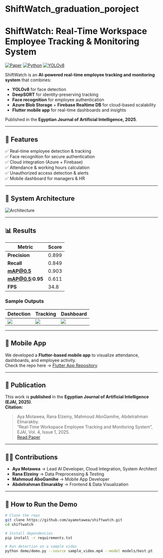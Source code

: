 # ShiftWatch_graduation_poroject
# ShiftWatch: Real-Time Workspace Employee Tracking & Monitoring System

[![Paper](https://img.shields.io/badge/Journal-Published-green)](https://ejai.journals.ekb.eg)
[![Python](https://img.shields.io/badge/Python-3.10-blue)]()
[![YOLOv8](https://img.shields.io/badge/Model-YOLOv8-orange)]()

ShiftWatch is an **AI-powered real-time employee tracking and monitoring system** that combines:
- **YOLOv8** for face detection  
- **DeepSORT** for identity-preserving tracking  
- **Face recognition** for employee authentication  
- **Azure Blob Storage** + **Firebase Realtime DB** for cloud-based scalability  
- **Flutter mobile app** for real-time dashboards and insights  

Published in the **Egyptian Journal of Artificial Intelligence, 2025**.

---

## **📌 Features**
✅ Real-time employee detection & tracking  
✅ Face recognition for secure authentication  
✅ Cloud integration (Azure + Firebase)  
✅ Attendance & working hours calculation  
✅ Unauthorized access detection & alerts  
✅ Mobile dashboard for managers & HR  

---

## **🧩 System Architecture**
![Architecture](docs/architecture_diagram.png)

---

## **📊 Results**
| Metric                | Score |
|----------------------|-------|
| **Precision**       | 0.899 |
| **Recall**          | 0.849 |
| **mAP@0.5**        | 0.903 |
| **mAP@0.5:0.95**   | 0.611 |
| **FPS**            | 34.8   |

### **Sample Outputs**
| Detection | Tracking | Dashboard |
|-----------|-----------|-----------|
| ![](results/detection_example.jpg) | ![](results/tracking_example.gif) | ![](results/dashboard_screenshot.png) |

---

## **📱 Mobile App**
We developed a **Flutter-based mobile app** to visualize attendance, dashboards, and employee activity.  
Check the repo here → [Flutter App Repository](https://github.com/your-colleague-repo-link)

---

## **📄 Publication**
This work is **published** in the **Egyptian Journal of Artificial Intelligence (EJAI, 2025)**.  
**Citation:**  
> Aya Motawea, Rana Elzeiny, Mahmoud AboGamihe, Abdelrahman Elmarakby.  
> “Real-Time Workspace Employee Tracking and Monitoring System”, EJAI, Vol. 4, Issue 1, 2025.  
[Read Paper](https://ejai.journals.ekb.eg)

---

## **👩‍💻 Contributions**
- **Aya Motawea** → Lead AI Developer, Cloud Integration, System Architect
- **Rana Elzeiny** → Data Preprocessing & Testing
- **Mahmoud AboGamihe** → Mobile App Developer
- **Abdelrahman Elmarakby** → Frontend & Data Visualization

---

## **🚀 How to Run the Demo**
```bash
# Clone the repo
git clone https://github.com/ayamotawea/shiftwatch.git
cd shiftwatch

# Install dependencies
pip install -r requirements.txt

# Run detection on a sample video
python demo/demo.py --source sample_video.mp4 --model models/best.pt
